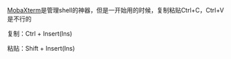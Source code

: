 [MobaXterm](https://so.csdn.net/so/search?q=MobaXterm&spm=1001.2101.3001.7020)是管理shell的神器，但是一开始用的时候，复制粘贴Ctrl+C，Ctrl+V是不行的

复制：Ctrl + Insert(Ins)

粘贴：Shift + Insert(Ins)